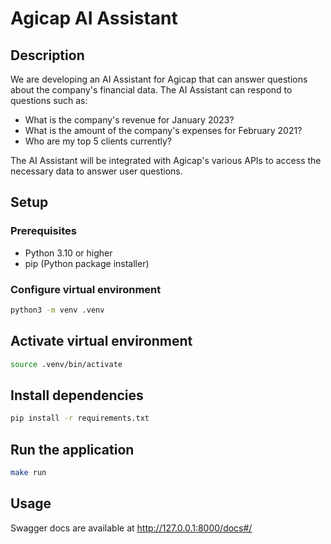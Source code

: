 # Agicap AI Assistant

## Description

We are developing an AI Assistant for Agicap that can answer questions about the company's financial data. The AI Assistant can respond to questions such as:

- What is the company's revenue for January 2023?
- What is the amount of the company's expenses for February 2021?
- Who are my top 5 clients currently?

The AI Assistant will be integrated with Agicap's various APIs to access the necessary data to answer user questions.

## Setup

### Prerequisites

- Python 3.10 or higher
- pip (Python package installer)

### Configure virtual environment

```bash
python3 -m venv .venv
```

## Activate virtual environment

```bash
source .venv/bin/activate
```

## Install dependencies

```bash
pip install -r requirements.txt
```

## Run the application

```bash
make run
```

## Usage

Swagger docs are available at http://127.0.0.1:8000/docs#/
